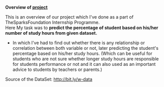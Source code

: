 **Overview of [project](https://github.com/Inferno-scorp/DataAnalytics-and-DataScience-Projects/blob/main/SupervisedML/PredictionOfScoresBasedOnStudyHours.ipynb)**


This is an overview of our project which I've done as a part of TheSparksFoundation Internship Programme.                                                           
Here My task was to **predict the percentage of student based on his/her number of study hours from given dataset.**
- In which I've had to find out whether there is any relationship or correlation between both variable or not, later predicting the student's percentage based on his/her study hours.
(Which can be useful for students who are not sure whether longer study hours are responsible for students performance or not and it can also used as an important advice to students by teachers or parents.)

Source of the DataSet: http://bit.ly/w-data
